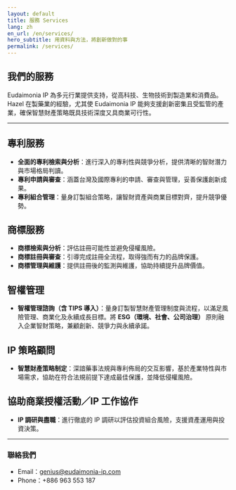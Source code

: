 ```yaml
---
layout: default
title: 服務 Services
lang: zh
en_url: /en/services/
hero_subtitle: 用資料與方法，將創新做對的事
permalink: /services/
---
```


## 我們的服務

Eudaimonia IP 為多元行業提供支持，從高科技、生物技術到製造業和消費品。Hazel 在製藥業的經驗，尤其使 Eudaimonia IP 能夠支援創新密集且受監管的產業，確保智慧財產策略既具技術深度又具商業可行性。

---

## 專利服務
- **全面的專利檢索與分析**：進行深入的專利性與競爭分析，提供清晰的智財潛力與市場格局判讀。
- **專利申請與審查**：涵蓋台灣及國際專利的申請、審查與管理，妥善保護創新成果。
- **專利組合管理**：量身訂製組合策略，讓智財資產與商業目標對齊，提升競爭優勢。

## 商標服務
- **商標檢索與分析**：評估註冊可能性並避免侵權風險。
- **商標註冊與審查**：引導完成註冊全流程，取得強而有力的品牌保護。
- **商標管理與維護**：提供註冊後的監測與維護，協助持續提升品牌價值。

## 智權管理
- **智權管理諮詢（含 TIPS 導入）**：量身訂製智慧財產管理制度與流程，以滿足風險管理、商業化及永續成長目標。將 **ESG（環境、社會、公司治理）** 原則融入企業智財策略，兼顧創新、競爭力與永續承諾。

## IP 策略顧問
- **智慧財產策略制定**：深諳藥事法規與專利佈局的交互影響，基於產業特性與市場需求，協助在符合法規前提下達成最佳保護，並降低侵權風險。

## 協助商業授權活動／IP 工作協作
- **IP 調研與盡職**：進行徹底的 IP 調研以評估投資組合風險，支援資產運用與投資決策。

---

### 聯絡我們
- Email：[genius@eudaimonia-ip.com](mailto:genius@eudaimonia-ip.com) 
- Phone：+886 963 553 187
